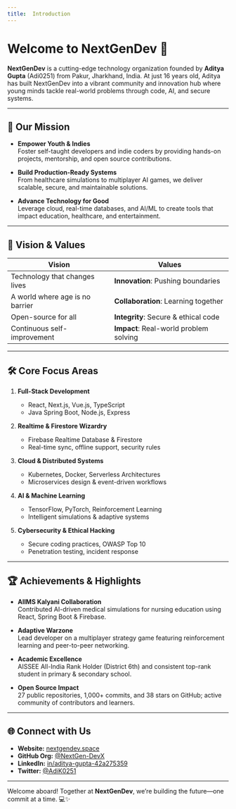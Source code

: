 ```yaml
---
title:  Introduction
---
```


# Welcome to NextGenDev 🚀

**NextGenDev** is a cutting-edge technology organization founded by **Aditya Gupta** (Adi0251) from Pakur, Jharkhand, India. At just 16 years old, Aditya has built NextGenDev into a vibrant community and innovation hub where young minds tackle real-world problems through code, AI, and secure systems.

---

## 🌟 Our Mission

- **Empower Youth & Indies**  
  Foster self-taught developers and indie coders by providing hands-on projects, mentorship, and open source contributions.

- **Build Production-Ready Systems**  
  From healthcare simulations to multiplayer AI games, we deliver scalable, secure, and maintainable solutions.

- **Advance Technology for Good**  
  Leverage cloud, real-time databases, and AI/ML to create tools that impact education, healthcare, and entertainment.

---

## 🎯 Vision & Values

| Vision                            | Values                                 |
|-----------------------------------|----------------------------------------|
| Technology that changes lives     | **Innovation**: Pushing boundaries     |
| A world where age is no barrier   | **Collaboration**: Learning together   |
| Open-source for all               | **Integrity**: Secure & ethical code   |
| Continuous self-improvement       | **Impact**: Real-world problem solving |

---

## 🛠 Core Focus Areas

1. **Full-Stack Development**  
   - React, Next.js, Vue.js, TypeScript  
   - Java Spring Boot, Node.js, Express  

2. **Realtime & Firestore Wizardry**  
   - Firebase Realtime Database & Firestore  
   - Real-time sync, offline support, security rules  

3. **Cloud & Distributed Systems**  
   - Kubernetes, Docker, Serverless Architectures  
   - Microservices design & event-driven workflows  

4. **AI & Machine Learning**  
   - TensorFlow, PyTorch, Reinforcement Learning  
   - Intelligent simulations & adaptive systems  

5. **Cybersecurity & Ethical Hacking**  
   - Secure coding practices, OWASP Top 10  
   - Penetration testing, incident response  

---

## 🏆 Achievements & Highlights

- **AIIMS Kalyani Collaboration**  
  Contributed AI-driven medical simulations for nursing education using React, Spring Boot & Firebase.

- **Adaptive Warzone**  
  Lead developer on a multiplayer strategy game featuring reinforcement learning and peer-to-peer networking.

- **Academic Excellence**  
  AISSEE All-India Rank Holder (District 6th) and consistent top-rank student in primary & secondary school.

- **Open Source Impact**  
  27 public repositories, 1,000+ commits, and 38 stars on GitHub; active community of contributors and learners.

---

## 🌐 Connect with Us

- **Website:** [nextgendev.space](https://nextgendev.space/)  
- **GitHub Org:** [@NextGen-DevX](https://github.com/NextGen-DevX)  
- **LinkedIn:** [in/aditya-gupta-42a275359](https://linkedin.com/in/aditya-gupta-42a275359/)  
- **Twitter:** [@AdiK0251](https://twitter.com/AdiK0251)  

---

Welcome aboard! Together at **NextGenDev**, we’re building the future—one commit at a time. 💻✨

